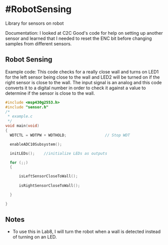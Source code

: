 #RobotSensing
============

Library for sensors on robot

Documentation: I looked at C2C Good's code for help on setting up another sensor and learned that I needed
to reset the ENC bit before changing samples from different sensors. 

## Robot Sensing
Example code: This code checks for a really close wall and turns on LED1 for the left sensor being close to the wall 
and LED2 will be turned on if the right sensor is close to the wall. The input signal is an analog and this code 
converts it to a digital number in order to check it against a value to determine if the sensor is close to the wall.
```c
#include <msp430g2553.h>
#include "sensor.h"
/*
 * example.c
 */
void main(void)
{
  WDTCTL = WDTPW + WDTHOLD;                 // Stop WDT

  enableADC10Subsystem();

  initLEDs();    //initialize LEDs as outputs

  for (;;)
  {

	  isLeftSensorCloseToWall();
	  
	  isRightSensorCloseToWall();

  }

}
```

## Notes

- To use this in Lab8, I will turn the robot when a wall is detected instead of turning on an LED.
